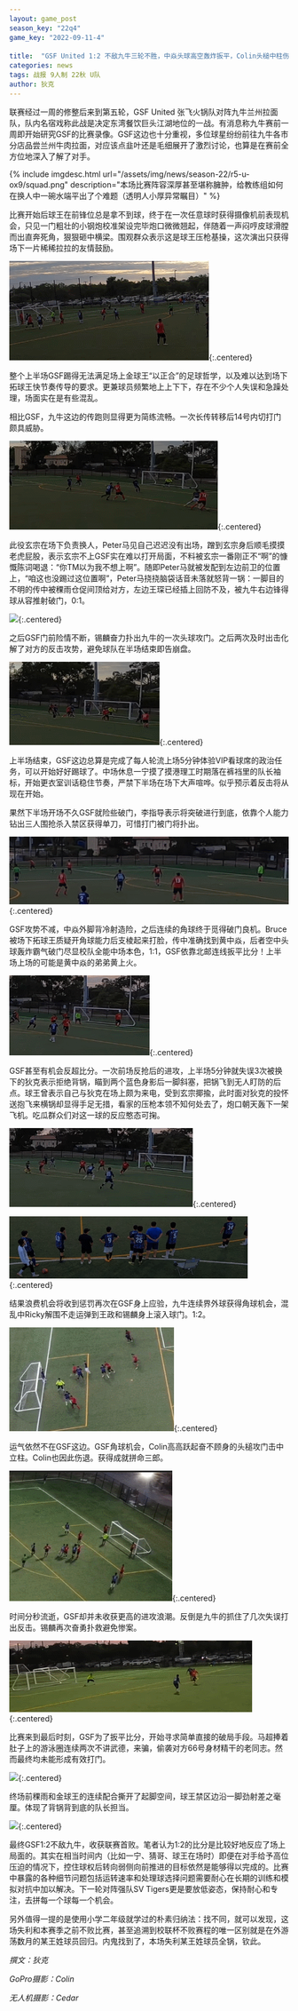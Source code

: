 ```yaml
---
layout: game_post
season_key: "22q4"
game_key: "2022-09-11-4"

title:  "GSF United 1:2 不敌九牛三轮不胜，中焱头球高空轰炸扳平，Colin头槌中柱伤退"
categories: news
tags: 战报 9人制 22秋 U队
author: 狄克
---
```


联赛经过一周的修整后来到第五轮，GSF United 张飞火锅队对阵九牛兰州拉面队，队内名宿戏称此战是决定东湾餐饮巨头江湖地位的一战。有消息称九牛赛前一周即开始研究GSF的比赛录像。GSF这边也十分重视，多位球星纷纷前往九牛各市分店品尝兰州牛肉拉面，对应该点韭叶还是毛细展开了激烈讨论，也算是在赛前全方位地深入了解了对手。

{% include imgdesc.html url="/assets/img/news/season-22/r5-u-ox9/squad.png" description="本场比赛阵容深厚甚至堪称臃肿，给教练组如何在换人中一碗水端平出了个难题（透明人小厚异常瞩目）" %}

比赛开始后球王在前锋位总是拿不到球，终于在一次任意球时获得摄像机前表现机会，只见一门粗壮的小钢炮校准架设完毕炮口微微翘起，伴随着一声闷哼皮球滑膛而出直奔死角，狠狠砸中横梁。围观群众表示这是球王压枪基操，这次演出只获得场下一片稀稀拉拉的友情鼓励。

![](/assets/img/news/season-22/r5-u-ox9/1.gif){:.centered}

整个上半场GSF踢得无法满足场上金球王“以正合”的足球哲学，以及难以达到场下拓球王快节奏传导的要求。更兼球员频繁地上上下下，存在不少个人失误和急躁处理，场面实在是有些混乱。

相比GSF，九牛这边的传跑则显得更为简练流畅。一次长传转移后14号内切打门颇具威胁。

![](/assets/img/news/season-22/r5-u-ox9/2.gif){:.centered}

此役玄宗在场下负责换人，Peter马见自己迟迟没有出场，蹭到玄宗身后顺毛摸摸老虎屁股，表示玄宗不上GSF实在难以打开局面，不料被玄宗一番刚正不“啊”的慷慨陈词喝退：“你TM以为我不想上啊”。随即Peter马就被发配到左边前卫的位置上，“咱这也没踢过这位置啊”，Peter马挠挠脑袋话音未落就怒背一锅：一脚目的不明的传中被稞雨仓促间顶给对方，左边王琛已经插上回防不及，被九牛右边锋得球从容推射破门，0:1。

![](/assets/img/news/season-22/r5-u-ox9/0-1.gif){:.centered}

之后GSF门前险情不断，锡麟奋力扑出九牛的一次头球攻门。之后两次及时出击化解了对方的反击攻势，避免球队在半场结束即告崩盘。

![](/assets/img/news/season-22/r5-u-ox9/3.gif){:.centered}

上半场结束，GSF这边总算是完成了每人轮流上场5分钟体验VIP看球席的政治任务，可以开始好好踢球了。中场休息一宁摸了摸港理工时期落在裤裆里的队长袖标，开始更衣室训话稳住节奏，严禁下半场在场下大声喧哗。似乎预示着反击将从现在开始。

果然下半场开场不久GSF就险些破门，李指导表示将突破进行到底，依靠个人能力钻出三人围抢杀入禁区获得单刀，可惜打门被门将扑出。

![](/assets/img/news/season-22/r5-u-ox9/4.gif){:.centered}

GSF攻势不减，中焱外脚背冷射造险，之后连续的角球终于觅得破门良机。Bruce被场下拓球王质疑开角球能力后支棱起来打脸，传中准确找到黄中焱，后者空中头球轰炸霸气破门尽显校队全能中场本色，1:1，GSF依靠北邮连线扳平比分！上半场上场的可能是黄中焱的弟弟黄上火。

![](/assets/img/news/season-22/r5-u-ox9/1-1.gif){:.centered}

GSF甚至有机会反超比分。一次前场反抢后的进攻，上半场5分钟就失误3次被换下的狄克表示拒绝背锅，瞄到两个蓝色身影后一脚斜塞，把锅飞到无人盯防的后点。球王曾表示自己与狄克在场上颇为来电，受到玄宗揶揄，此时面对狄克的投怀送抱飞来横锅却显得手足无措，看家的压枪本领不知何处去了，炮口朝天轰下一架飞机。吃瓜群众们对这一球的反应憨态可掬。

![](/assets/img/news/season-22/r5-u-ox9/5.gif){:.centered}

![](/assets/img/news/season-22/r5-u-ox9/5a.gif){:.centered}

结果浪费机会将收到惩罚再次在GSF身上应验，九牛连续界外球获得角球机会，混乱中Ricky解围不走运弹到王政和锡麟身上滚入球门。1:2。

![](/assets/img/news/season-22/r5-u-ox9/1-2.gif){:.centered}

运气依然不在GSF这边。GSF角球机会，Colin高高跃起奋不顾身的头槌攻门击中立柱。Colin也因此伤退。获得成就拼命三郎。

![](/assets/img/news/season-22/r5-u-ox9/6.gif){:.centered}

时间分秒流逝，GSF却并未收获更高的进攻浪潮。反倒是九牛的抓住了几次失误打出反击。锡麟再次奋勇扑救避免惨案。

![](/assets/img/news/season-22/r5-u-ox9/7.gif){:.centered}

比赛来到最后时刻，GSF为了扳平比分，开始寻求简单直接的破局手段。马超捧着肚子上的游泳圈连续两次不讲武德，来骗，偷袭对方66号身材精干的老同志。然而最终均未能形成有效打门。

![](/assets/img/news/season-22/r5-u-ox9/machao.gif){:.centered}

终场前稞雨和金球王的连续配合撕开了起脚空间，球王禁区边沿一脚劲射差之毫厘。体现了背锅背到底的队长担当。

![](/assets/img/news/season-22/r5-u-ox9/8.gif){:.centered}

最终GSF1:2不敌九牛，收获联赛首败。笔者认为1:2的比分是比较好地反应了场上局面的。其实在相当时间内（比如一宁、猜哥、球王在场时）即便在对手给予高位压迫的情况下，控住球权后转向弱侧向前推进的目标依然是能够得以完成的。比赛中暴露的各种细节问题包括运转速率和处理球选择问题需要耐心在长期的训练和模拟对抗中加以解决。下一轮对阵强队SV Tigers更是要放低姿态，保持耐心和专注，去拼每一个球每一个机会。

另外值得一提的是使用小学二年级就学过的朴素归纳法：找不同，就可以发现，这场失利和本赛季之前不败比赛，甚至追溯到校联杯不败赛程的唯一区别就是在外游荡数月的某王姓球员回归。内鬼找到了，本场失利某王姓球员全锅，钦此。

*撰文：狄克*

*GoPro摄影：Colin*

*无人机摄影：Cedar*
